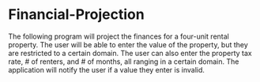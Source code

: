 # Financial-Projection
The following program will project the finances for a four-unit rental property. 
The user will be able to enter the value of the property, but they are restricted to a certain domain.
The user can also enter the property tax rate, # of renters, and # of months, all ranging in a certain domain.
The application will notify the user if a value they enter is invalid.
